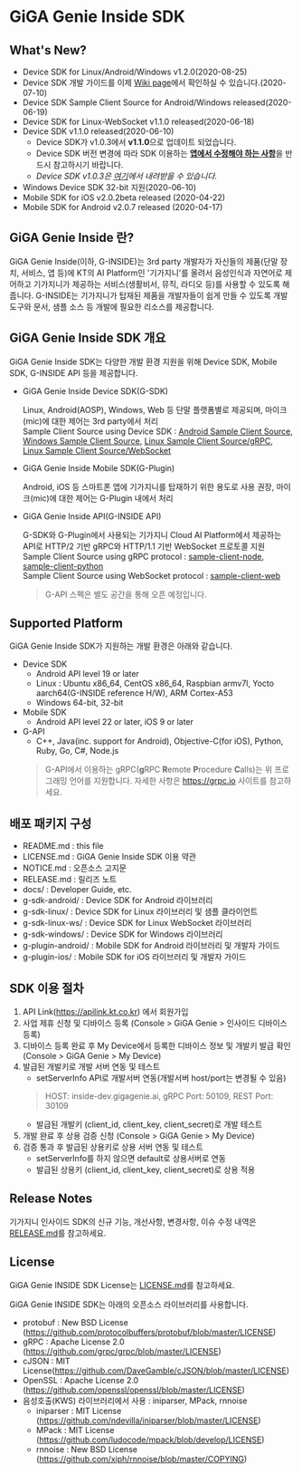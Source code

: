 # GiGA Genie Inside SDK

## What's New?

* Device SDK for Linux/Android/Windows v1.2.0(2020-08-25)
* Device SDK 개발 가이드를 이제 [Wiki page](https://github.com/gigagenie/ginside-sdk/wiki)에서 확인하실 수 있습니다.(2020-07-10)
* Device SDK Sample Client Source for Android/Windows released(2020-06-19)
* Device SDK for Linux-WebSocket v1.1.0 released(2020-06-18)
* Device SDK v1.1.0 released(2020-06-10)
  - Device SDK가 v1.0.3에서 **v1.1.0**으로 업데이트 되었습니다.
  - Device SDK 버전 변경에 따라 SDK 이용하는 [**앱에서 수정해야 하는 사항**](docs/Upgrading_from_v1.0_to_v1.1.md)을 반드시 참고하시기 바랍니다.
  - *Device SDK v1.0.3은 [여기](https://github.com/gigagenie/ginside-sdk/releases/tag/r20200422)에서 내려받을 수 있습니다.*
* Windows Device SDK 32-bit 지원(2020-06-10)
* Mobile SDK for iOS v2.0.2beta released (2020-04-22)
* Mobile SDK for Android v2.0.7 released (2020-04-17)

## GiGA Genie Inside 란?

GiGA Genie Inside(이하, G-INSIDE)는 3rd party 개발자가 자신들의 제품(단말 장치, 서비스, 앱 등)에 KT의 AI Platform인 '기가지니'를 올려서 음성인식과 자연어로 제어하고 기가지니가 제공하는 서비스(생활비서, 뮤직, 라디오 등)를 사용할 수 있도록 해줍니다. G-INSIDE는 기가지니가 탑재된 제품을 개발자들이 쉽게 만들 수 있도록 개발 도구와 문서, 샘플 소스 등 개발에 필요한 리소스를 제공합니다.

## GiGA Genie Inside SDK 개요

GiGA Genie Inside SDK는 다양한 개발 환경 지원을 위해 Device SDK, Mobile SDK, G-INSIDE API 등을 제공합니다.

* GiGA Genie Inside Device SDK(G-SDK)

  Linux, Android(AOSP), Windows, Web 등 단말 플랫폼별로 제공되며, 마이크(mic)에 대한 제어는 3rd party에서 처리  
  Sample Client Source using Device SDK : [Android Sample Client Source](https://github.com/gigagenie/sample-client-android), [Windows Sample Client Source](https://github.com/gigagenie/sample-client-windows), [Linux Sample Client Source/gRPC](https://github.com/gigagenie/sample-client-linux-grpc), [Linux Sample Client Source/WebSocket](https://github.com/gigagenie/sample-client-linux-websocket)

* GiGA Genie Inside Mobile SDK(G-Plugin)

  Android, iOS 등 스마트폰 앱에 기가지니를 탑재하기 위한 용도로 사용 권장, 마이크(mic)에 대한 제어는 G-Plugin 내에서 처리

* GiGA Genie Inside API(G-INSIDE API)

  G-SDK와 G-Plugin에서 사용되는 기가지니 Cloud AI Platform에서 제공하는 API로 HTTP/2 기반 gRPC와 HTTP/1.1 기반 WebSocket 프로토콜 지원  
  Sample Client Source using gRPC protocol : [sample-client-node](https://github.com/gigagenie/sample-client-node), [sample-client-python](https://github.com/gigagenie/sample-client-python)    
  Sample Client Source using WebSocket protocol : [sample-client-web](https://github.com/gigagenie/sample-client-web)  
  
  > G-API 스펙은 별도 공간을 통해 오픈 예정입니다.

## Supported Platform

GiGA Genie Inside SDK가 지원하는 개발 환경은 아래와 같습니다.
* Device SDK
  - Android API level 19 or later
  - Linux : Ubuntu x86_64, CentOS x86_64, Raspbian armv7l, Yocto aarch64(G-INSIDE reference H/W), ARM Cortex-A53
  - Windows 64-bit, 32-bit
* Mobile SDK
  - Android API level 22 or later, iOS 9 or later
* G-API
  - C++, Java(inc. support for Android), Objective-C(for iOS), Python, Ruby, Go, C#, Node.js
  > G-API에서 이용하는 gRPC(**g**RPC **R**emote **P**rocedure **C**alls)는 위 프로그래밍 언어를 지원합니다. 자세한 사항은 https://grpc.io 사이트를 참고하세요.

## 배포 패키지 구성

* README.md : this file
* LICENSE.md : GiGA Genie Inside SDK 이용 약관
* NOTICE.md : 오픈소스 고지문
* RELEASE.md : 릴리즈 노트
* docs/ : Developer Guide, etc.
* g-sdk-android/ : Device SDK for Android 라이브러리
* g-sdk-linux/ : Device SDK for Linux 라이브러리 및 샘플 클라이언트
* g-sdk-linux-ws/ : Device SDK for Linux WebSocket 라이브러리
* g-sdk-windows/ : Device SDK for Windows 라이브러리
* g-plugin-android/ : Mobile SDK for Android 라이브러리 및 개발자 가이드
* g-plugin-ios/ : Mobile SDK for iOS 라이브러리 및 개발자 가이드

## SDK 이용 절차

1. API Link(https://apilink.kt.co.kr) 에서 회원가입 
2. 사업 제휴 신청 및 디바이스 등록 (Console > GiGA Genie > 인사이드 디바이스 등록)
3. 디바이스 등록 완료 후 My Device에서 등록한 디바이스 정보 및 개발키 발급 확인 (Console > GiGA Genie > My Device)
4. 발급된 개발키로 개발 서버 연동 및 테스트
    * setServerInfo API로 개발서버 연동(개발서버 host/port는 변경될 수 있음)
    > HOST: inside-dev.gigagenie.ai, gRPC Port: 50109, REST Port: 30109
    * 발급된 개발키 (client_id, client_key, client_secret)로 개발 테스트
5. 개발 완료 후 상용 검증 신청 (Console > GiGA Genie > My Device)
6. 검증 통과 후 발급된 상용키로 상용 서버 연동 및 테스트
    * setServerInfo를 하지 않으면 default로 상용서버로 연동
    * 발급된 상용키 (client_id, client_key, client_secret)로 상용 적용

## Release Notes

기가지니 인사이드 SDK의 신규 기능, 개선사항, 변경사항, 이슈 수정 내역은 [RELEASE.md](RELEASE.md)를 참고하세요.

## License

GiGA Genie INSIDE SDK License는 [LICENSE.md](LICENSE.md)를 참고하세요.

GiGA Genie INSIDE SDK는 아래의 오픈소스 라이브러리를 사용합니다.

* protobuf : New BSD License (https://github.com/protocolbuffers/protobuf/blob/master/LICENSE)
* gRPC : Apache License 2.0 (https://github.com/grpc/grpc/blob/master/LICENSE)
* cJSON : MIT License(https://github.com/DaveGamble/cJSON/blob/master/LICENSE)
* OpenSSL : Apache License 2.0 (https://github.com/openssl/openssl/blob/master/LICENSE)
* 음성호출(KWS) 라이브러리에서 사용 : iniparser, MPack, rnnoise
  - iniparser : MIT License (https://github.com/ndevilla/iniparser/blob/master/LICENSE)
  - MPack : MIT License (https://github.com/ludocode/mpack/blob/develop/LICENSE)
  - rnnoise : New BSD License (https://github.com/xiph/rnnoise/blob/master/COPYING)
